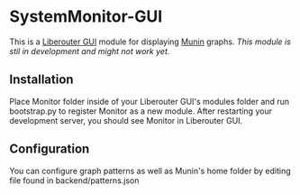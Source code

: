 # SystemMonitor-GUI
This is a [Liberouter GUI](https://github.com/cesnet/liberouter-gui/) module for displaying [Munin](https://github.com/munin-monitoring/munin) graphs.
*This module is stil in development and might not work yet.*

## Installation
Place Monitor folder inside of your Liberouter GUI's modules folder and run bootstrap.py to register Monitor as a new module. After restarting your development server, you should see Monitor in Liberouter GUI.

## Configuration
You can configure graph patterns as well as Munin's home folder by editing file found in backend/patterns.json

